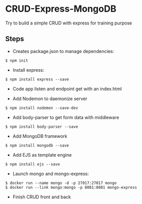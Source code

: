 # CRUD-Express-MongoDB
Try to build a simple CRUD with express for training purpose

## Steps
- Creates package.json to manage dependencies:
```shell
$ npm init
```

- Install express:
```shell
$ npm install express --save
```
- Code app listen and endpoint get with an index.html

- Add Nodemon to daemonize server
```shell
$ npm install nodemon --save-dev
```

- Add body-parser to get form data with middleware
```shell
$ npm install body-parser --save
 ```

- Add MongoDB framework
```shell
$ npm install mongodb --save
```

- Add EJS as template engine
```shell
$ npm install ejs --save
```

- Launch mongo and mongo-express:
```shell
$ docker run --name mongo -d -p 27017:27017 mongo
$ docker run --link mongo:mongo -p 8081:8081 mongo-express
```

- Finish CRUD front and back
